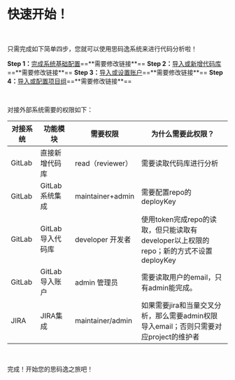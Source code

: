 # 快速开始！

<br>

只需完成如下简单四步，您就可以使用思码逸系统来进行代码分析啦！


**Step 1：**[完成系统基础配置](https://www.yuque.com/docs/share/bc3d2aae-34d6-4333-a987-ec62f31ef3d3?)==**需要修改链接**==
**Step 2：**[导入或新增代码库](https://www.yuque.com/docs/share/73e78ffa-45a7-4aa6-8340-60039946619b?)==**需要修改链接**==
**Step 3：**[导入或设置账户](https://www.yuque.com/docs/share/14e92b45-a7f7-4a20-9c91-70977c032f80?)==**需要修改链接**==
**Step 4：**[导入或配置项目组](https://www.yuque.com/docs/share/01a1f98a-5f3d-4fa3-9af7-1873f9471d5e?)==**需要修改链接**==

<br>

对接外部系统需要的权限如下：

| **对接系统** | **功能模块** | **需要权限** | **为什么需要此权限？** |
| --- | --- | --- | --- |
| GitLab | 直接新增代码库 | read（reviewer） | 需要读取代码库进行分析 |
| GitLab | GitLab系统集成 | maintainer+admin | 需要配置repo的deployKey |
| GitLab | GitLab导入代码库 | developer 开发者 | 使用token完成repo的读取，但只能读取有developer以上权限的repo；新的方式不设置deployKey |
| GitLab | GitLab导入账户 | admin 管理员 | 需要读取用户的email，只有admin能完成。 |
| JIRA | JIRA集成 | maintainer/admin | 如果需要jira和当量交叉分析，那么需要admin权限导入email；否则只需要对应project的维护者 |

<br>

完成！开始您的思码逸之旅吧！
